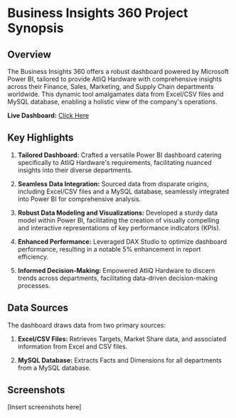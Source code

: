 # Business Insights 360 Project Synopsis

## Overview
The Business Insights 360 offers a robust dashboard powered by Microsoft Power BI, tailored to provide AtliQ Hardware with comprehensive insights across their Finance, Sales, Marketing, and Supply Chain departments worldwide. This dynamic tool amalgamates data from Excel/CSV files and MySQL database, enabling a holistic view of the company's operations.

**Live Dashboard:** [Click Here](#)

## Key Highlights
1. **Tailored Dashboard:** Crafted a versatile Power BI dashboard catering specifically to AtliQ Hardware's requirements, facilitating nuanced insights into their diverse departments.
   
2. **Seamless Data Integration:** Sourced data from disparate origins, including Excel/CSV files and a MySQL database, seamlessly integrated into Power BI for comprehensive analysis.
   
3. **Robust Data Modeling and Visualizations:** Developed a sturdy data model within Power BI, facilitating the creation of visually compelling and interactive representations of key performance indicators (KPIs).
   
4. **Enhanced Performance:** Leveraged DAX Studio to optimize dashboard performance, resulting in a notable 5% enhancement in report efficiency.
   
5. **Informed Decision-Making:** Empowered AtliQ Hardware to discern trends across departments, facilitating data-driven decision-making processes.

## Data Sources
The dashboard draws data from two primary sources:

1. **Excel/CSV Files:** Retrieves Targets, Market Share data, and associated information from Excel and CSV files.
   
2. **MySQL Database:** Extracts Facts and Dimensions for all departments from a MySQL database.

## Screenshots
[Insert screenshots here]
